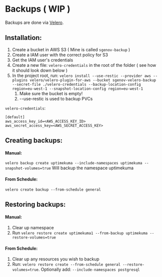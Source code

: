 # Backups ( WIP )

Backups are done via [Velero](https://github.com/vmware-tanzu/velero).

## Installation:
1. Create a bucket in AWS S3 ( Mine is called `sgenov-backup` )
2. Create a IAM user with the correct policy for S3
3. Get the IAM user's credentials
4. Create a new file: `velero-credentials` in the root of the folder ( see how it should look down below )
5. In the project root, run: `velero install --use-restic --provider aws --plugins velero/velero-plugin-for-aws --bucket sgenov-velero-backup --secret-file ./velero-credentials --backup-location-config region=eu-west-1 --snapshot-location-config region=eu-west-1`
    1. Make sure the bucket is empty!
    2. --use-restic is used to backup PVCs

`velero-credentials`:
~~~
[default]
aws_access_key_id=<AWS_ACCESS_KEY_ID>
aws_secret_access_key=<AWS_SECRET_ACCESS_KEY>
~~~

## Creating backups:

#### Manual:
`velero backup create uptimekuma --include-namespaces uptimekuma --snapshot-volumes=true` Will backup the namespace uptimekuma

#### From Schedule:
`velero create backup --from-schedule general`


## Restoring backups:


#### Manual:
1. Clear up namespace
2. Run `velero restore create uptimekuma1 --from-backup uptimekuma --restore-volumes=true`

#### From Schedule:
1. Clear up any resources you wish to backup
2. Run: `velero restore create --from-schedule general --restore-volumes=true`. Optionally add: `--include-namespaces postgresql`